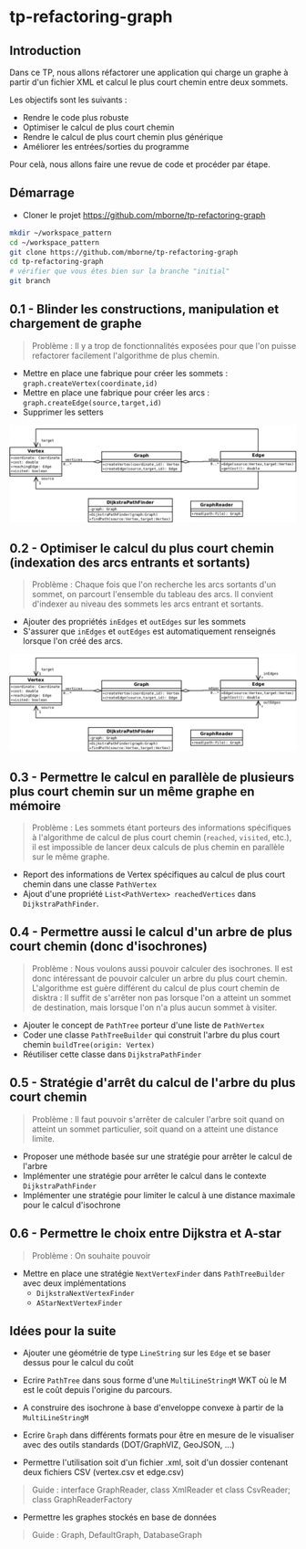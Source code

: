 # tp-refactoring-graph

## Introduction

Dans ce TP, nous allons réfactorer une application qui charge un graphe à partir d'un fichier XML et calcul le plus court chemin entre deux sommets.

Les objectifs sont les suivants :

* Rendre le code plus robuste
* Optimiser le calcul de plus court chemin
* Rendre le calcul de plus court chemin plus générique
* Améliorer les entrées/sorties du programme

Pour celà, nous allons faire une revue de code et procéder par étape.

## Démarrage


* Cloner le projet https://github.com/mborne/tp-refactoring-graph

```bash
mkdir ~/workspace_pattern
cd ~/workspace_pattern
git clone https://github.com/mborne/tp-refactoring-graph
cd tp-refactoring-graph
# vérifier que vous êtes bien sur la branche "initial"
git branch
```


## 0.1 - Blinder les constructions, manipulation et chargement de graphe

> Problème : Il y a trop de fonctionnalités exposées pour que l'on puisse refactorer facilement l'algorithme de plus chemin.

* Mettre en place une fabrique pour créer les sommets : `graph.createVertex(coordinate,id)`
* Mettre en place une fabrique pour créer les arcs : `graph.createEdge(source,target,id)`
* Supprimer les setters

![Modèle 0.1](uml/graph-0.1.png)

## 0.2 - Optimiser le calcul du plus court chemin (indexation des arcs entrants et sortants)

> Problème : Chaque fois que l'on recherche les arcs sortants d'un sommet, on parcourt l'ensemble du tableau des arcs. Il convient d'indexer au niveau des sommets les arcs entrant et sortants.

* Ajouter des propriétés `inEdges` et `outEdges` sur les sommets
* S'assurer que `inEdges` et `outEdges` est automatiquement renseignés lorsque l'on créé des arcs.

![Modèle 0.2](uml/graph-0.2.png)

## 0.3 - Permettre le calcul en parallèle de plusieurs plus court chemin sur un même graphe en mémoire

> Problème : Les sommets étant porteurs des informations spécifiques à l'algorithme de calcul de plus court chemin (`reached`, `visited`, etc.), il est impossible de lancer deux calculs de plus chemin en parallèle sur le même graphe.

* Report des informations de Vertex spécifiques au calcul de plus court chemin dans une classe `PathVertex`
* Ajout d'une propriété `List<PathVertex> reachedVertices` dans `DijkstraPathFinder`.

## 0.4 - Permettre aussi le calcul d'un arbre de plus court chemin (donc d'isochrones)

> Problème : Nous voulons aussi pouvoir calculer des isochrones. Il est donc intéressant de pouvoir calculer un arbre du plus court chemin. L'algorithme est guère différent du calcul de plus court chemin de disktra : Il suffit de s'arrêter non pas lorsque l'on a atteint un sommet de destination, mais lorsque l'on n'a plus aucun sommet à visiter.

* Ajouter le concept de `PathTree` porteur d'une liste de `PathVertex`
* Coder une classe `PathTreeBuilder` qui construit l'arbre du plus court chemin `buildTree(origin: Vertex)`
* Réutiliser cette classe dans `DijkstraPathFinder`


## 0.5 - Stratégie d'arrêt du calcul de l'arbre du plus court chemin

> Problème : Il faut pouvoir s'arrêter de calculer l'arbre soit quand on atteint un sommet particulier, soit quand on a atteint une distance limite.

* Proposer une méthode basée sur une stratégie pour arrêter le calcul de l'arbre
* Implémenter une stratégie pour arrêter le calcul dans le contexte `DijkstraPathFinder`
* Implémenter une stratégie pour limiter le calcul à une distance maximale pour le calcul d'isochrone


## 0.6 - Permettre le choix entre Dijkstra et A-star

> Problème : On souhaite pouvoir 

* Mettre en place une stratégie `NextVertexFinder` dans `PathTreeBuilder` avec deux implémentations
    * `DijkstraNextVertexFinder`
    * `AStarNextVertexFinder`


## Idées pour la suite

* Ajouter une géométrie de type `LineString` sur les `Edge` et se baser dessus pour le calcul du coût

* Ecrire `PathTree` dans sous forme d'une `MultiLineStringM` WKT où le M est le coût depuis l'origine du parcours.

* A construire des isochrone à base d'enveloppe convexe à partir de la `MultiLineStringM`

* Ecrire ̀`Graph` dans différents formats pour être en mesure de le visualiser avec des outils standards (DOT/GraphVIZ, GeoJSON, ...)

* Permettre l'utilisation soit d'un fichier .xml, soit d'un dossier contenant deux fichiers CSV (vertex.csv et edge.csv)

> Guide : interface GraphReader, class XmlReader et class CsvReader; class GraphReaderFactory

* Permettre les graphes stockés en base de données

> Guide : Graph, DefaultGraph, DatabaseGraph

